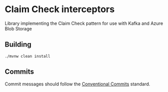 # Claim Check interceptors
Library implementing the Claim Check pattern for use with Kafka and Azure Blob Storage

## Building 

`./mvnw clean install`

## Commits

Commit messages should follow the [Conventional Commits](https://www.conventionalcommits.org/en/v1.0.0/) standard.